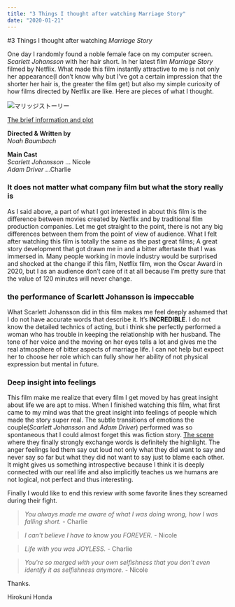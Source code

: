 ```yaml
---
title: "3 Things I thought after watching Marriage Story"
date: "2020-01-21"
---
```


#3 Things I thought after watching _Marriage Story_

One day I randomly found a noble female face on my computer screen. _Scarlett Johansson_ with her hair short. In her latest film _Marriage Story_ filmed by Netflix. What made this film instantly attractive to me is not only her appearance(I don’t know why but I’ve got a certain impression that the shorter her hair is, the greater the film get) but also my simple curiosity of how films directed by Netflix are like. Here are pieces of what I thought.  

![マリッジストーリー](https://bookandfilmglobe.com/wp-content/uploads/2020/01/how_marriage_story_production_designer_depicted_a_divorce_tale_in_two_homes_-_publicity_-_h_2019_-800x445.jpg)  

[The brief information and plot]( https://en.m.wikipedia.org/wiki/Marriage_Story )

**Directed & Written by**  
_Noah Baumbach_  

**Main Cast**     
_Scarlett Johansson_  ... Nicole  
_Adam Driver_  ...Charlie

### It does not matter what company film but what the story really is

As I said above, a part of what I got interested in about this film is the difference between movies created by Netflix and by traditional film production companies. Let me get straight to the point, there is not any big differences between them from the point of view of audience. What I felt after watching this film is totally the same as the past great films; A great story development that got drawn me in and a bitter aftertaste that I was immersed in. Many people working in movie industry would be surprised and shocked at the change if this film, Netflix film, won the Oscar Award in 2020, but I as an audience don’t care of it at all because I’m pretty sure that the value of 120 minutes will never change.

### the performance of Scarlett Johansson is impeccable

What Scarlett Johansson did in this film makes me feel deeply ashamed that I do not have accurate words that describe it. It’s **INCREDIBLE**. I do not know the detailed technics of acting, but i think she perfectly performed a woman who has trouble in keeping the relationship with her husband. The tone of her voice and the moving on her eyes tells a lot and gives me the real atmosphere of bitter aspects of marriage life. I can not help but expect her to choose her role which can fully show her ability of not physical expression but mental in future. 


### Deep insight into feelings

This film make me realize that every film I get moved by has great insight about life we are apt to miss. When I finished watching this film, what first came to my mind was that the great insight into feelings of people which made the story super real. The subtle transitions of emotions the couple(_Scarlett Johansson_ and _Adam Driver_) performed was so spontaneous that I could almost forget this was fiction story. [The scene](https://www.youtube.com/watch?v=N8Sc-7ioGQs) where they finally strongly exchange words is definitely the highlight. The anger feelings led them say out loud not only what they did want to say and never say so far but what they did not want to say just to blame each other. It might gives us something introspective because I think it is deeply connected with our real life and also implicitly teaches us we humans are not logical, not perfect and thus interesting.

Finally I would like to end this review with some favorite lines they screamed during their fight.

> _You always made me aware of what I was doing wrong, how I was falling short._   - Charlie

> _I can't believe I have to know you FOREVER._   - Nicole

> _Life with you was JOYLESS._    - Charlie

> _You're so merged with your own selfishness that you don't even identify it as selfishness anymore._   - Nicole


Thanks.

Hirokuni Honda
